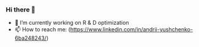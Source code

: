### Hi there 👋
- 🔭 I’m currently working on R & D optimization
- 📫 How to reach me: (https://www.linkedin.com/in/andrii-yushchenko-6ba248243/)
<!--
**degvor/degvor** is a ✨ _special_ ✨ repository because its `README.md` (this file) appears on your GitHub profile.

Here are some ideas to get you started:

- 🔭 I’m currently working on ...
- 🌱 I’m currently learning ...
- 👯 I’m looking to collaborate on ...
- 🤔 I’m looking for help with ...
- 💬 Ask me about ...
- 📫 How to reach me: ...
- 😄 Pronouns: ...
- ⚡ Fun fact: ...
-->
